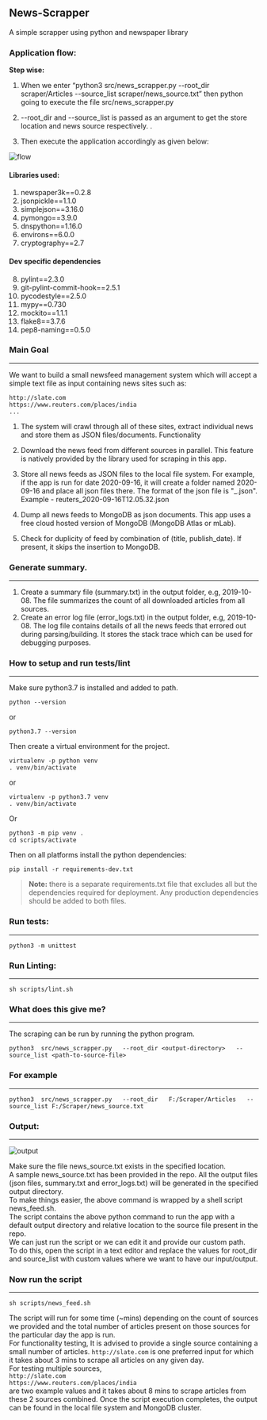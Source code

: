 ## News-Scrapper

A simple scrapper using python and newspaper library

### Application flow:
**Step wise:**
1. When we enter “python3 src/news_scrapper.py --root_dir scraper/Articles --source_list scraper/news_source.txt” then python going to execute the file src/news_scrapper.py
 
2. --root_dir and --source_list is passed as an argument to get the store location and news source respectively.
.
3. Then execute the application accordingly as given below:


![flow](https://user-images.githubusercontent.com/31209617/93479031-8fc87880-f919-11ea-9b8b-b8890a9d5253.png)


#### Libraries used:
1. newspaper3k==0.2.8
2. jsonpickle==1.1.0
3. simplejson==3.16.0
4. pymongo==3.9.0
5. dnspython==1.16.0
6. environs==6.0.0
7. cryptography==2.7
 
#### Dev specific dependencies
8. pylint==2.3.0
9. git-pylint-commit-hook==2.5.1
10. pycodestyle==2.5.0
11. mypy==0.730
12. mockito==1.1.1
13. flake8==3.7.6
14. pep8-naming==0.5.0
 



### Main Goal
---

We want to build a small newsfeed management system which will accept a simple text file as input containing news sites such as:
```
http://slate.com
https://www.reuters.com/places/india
...
```

1. The system will crawl through all of these sites, extract individual news and store them as JSON files/documents.
Functionality
2. Download the news feed from different sources in parallel. This feature is natively provided by the library used for scraping in this app.
 
3. Store all news feeds as JSON files to the local file system. For example, if the app is run for date 2020-09-16, it will create a folder named 2020-09-16 and place all json files there. The format of the json file is "_.json". Example - reuters_2020-09-16T12.05.32.json
 
4. Dump all news feeds to MongoDB as json documents. This app uses a free cloud hosted version of MongoDB (MongoDB Atlas or mLab).
 
5. Check for duplicity of feed by combination of (title, publish_date). If present, it skips the insertion to MongoDB.
 
### Generate summary.
---

1. Create a summary file (summary.txt) in the output folder, e.g, 2019-10-08. The file summarizes the count of all downloaded articles from all sources.
2. Create an error log file (error_logs.txt) in the output folder, e.g, 2019-10-08. The log file contains details of all the news feeds that errored out during parsing/building. It stores the stack trace which can be used for debugging purposes.

### How to setup and run tests/lint
---

Make sure python3.7 is installed and added to path. 
```
python --version
```

or
```
python3.7 --version
```

Then create a virtual environment for the project.
```
virtualenv -p python venv
. venv/bin/activate
```

or
```
virtualenv -p python3.7 venv
. venv/bin/activate
```

Or 
```
python3 -m pip venv .
cd scripts/activate
```

Then on all platforms install the python dependencies:
```
pip install -r requirements-dev.txt
```

> **Note:** there is a separate requirements.txt file that excludes all but the dependencies required for deployment. Any production dependencies should be added to both files.
 
### Run tests:
---

```
python3 -m unittest
```

### Run Linting:
---

```
sh scripts/lint.sh
```

### What does this give me?
---


The scraping can be run by running the python program.
```
python3  src/news_scrapper.py   --root_dir <output-directory>   --source_list <path-to-source-file>
```

### For example
---

```
python3  src/news_scrapper.py   --root_dir   F:/Scraper/Articles   --source_list F:/Scraper/news_source.txt
```

### Output:
---


![output](https://user-images.githubusercontent.com/31209617/93479268-bdadbd00-f919-11ea-9145-2b921bc2c9cb.PNG)


Make sure the file news_source.txt exists in the specified location. <br/>
A sample news_source.txt has been provided in the repo. All the output files (json files, summary.txt and error_logs.txt) will be generated in the specified output directory.<br/>
To make things easier, the above command is wrapped by a shell script news_feed.sh.<br/>
The script contains the above python command to run the app with a default output directory and relative location to the source file present in the repo. <br/>
We can just run the script or we can edit it and provide our custom path. <br/>
To do this, open the script in a text editor and replace the values for root_dir and source_list with custom values where we want to have our input/output.<br/>
 
### Now run the script
---


```
sh scripts/news_feed.sh
```

The script will run for some time (~mins) depending on the count of sources we provided and the total number of articles present on those sources for the particular day the app is run.<br/>
For functionality testing, It is advised to provide a single source containing a small number of articles. `http://slate.com` is one preferred input for which it takes about 3 mins to scrape all articles on any given day. <br/>
For testing multiple sources,<br/>
`http://slate.com` <br/>
`https://www.reuters.com/places/india` <br/>
are two example values and it takes about 8 mins to scrape articles from these 2 sources combined.
Once the script execution completes, the output can be found in the local file system and MongoDB cluster.<br/>
 

